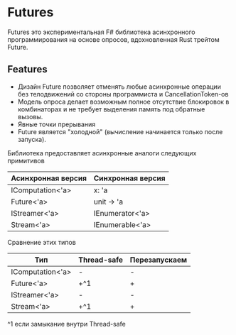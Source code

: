 
# Futures

Futures это экспериментальная F# библиотека асинхронного программирования
на основе опросов, вдохновленная Rust трейтом Future.

## Features
- Дизайн Future позволяет отменять любые асинхронные операции
  без телодвижений со стороны программиста и CancellationToken-ов
- Модель опроса делает возможным полное отсутствие блокировок в комбинаторах
  и не требует выделения память под обратные вызовы.
- Явные точки прерывания
- Future является "холодной" (вычисление начинается только после запуска).


Библиотека предоставляет асинхронные аналоги следующих примитивов

| Асинхронная версия | Синхронная версия |
|--------------------|-------------------|
| IComputation<'a>   | x: 'a             |
| Future<'a>         | unit -> 'a        |
| IStreamer<'a>      | IEnumerator<'a>   |
| Stream<'a>         | IEnumerable<'a>   |

Сравнение этих типов

| Тип                | Thread-safe | Перезапускаем |
|--------------------|-------------|---------------|
| IComputation<'a>   | -           | -             |
| Future<'a>         | +^1         | +             |
| IStreamer<'a>      | -           | -             |
| Stream<'a>         | +^1         | +             |

^1 если замыкание внутри Thread-safe


